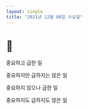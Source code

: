 ```yaml
---
layout: single
title: "2021년 12월 08일 수요일"
---
```


# 🎯

중요하고 급한 일

중요하지만 급하지는 않은 일

중요하지 않으나 급한 일

중요하지도 급하지도 않은 일
